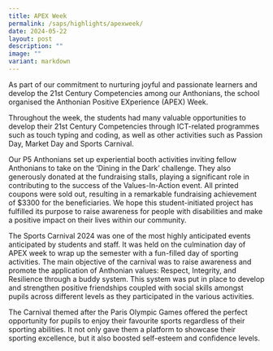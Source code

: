 ```yaml
---
title: APEX Week
permalink: /saps/highlights/apexweek/
date: 2024-05-22
layout: post
description: ""
image: ""
variant: markdown
---
```

As part of our commitment to nurturing joyful and passionate learners and develop the 21st Century Competencies among our Anthonians, the school organised the Anthonian Positive EXperience (APEX) Week.

Throughout the week, the students had many valuable opportunities to develop their 21st Century Competencies through ICT-related programmes such as touch typing and coding, as well as other activities such as Passion Day, Market Day and Sports Carnival.

Our P5 Anthonians set up experiential booth activities inviting fellow Anthonians to take on the ‘Dining in the Dark’ challenge. They also generously donated at the fundraising stalls, playing a significant role in contributing to the success of the Values-In-Action event. All printed coupons were sold out, resulting in a remarkable fundraising achievement of $3300 for the beneficiaries. We hope this student-initiated project has fulfilled its purpose to raise awareness for people with disabilities and make a positive impact on their lives within our community.

The Sports Carnival 2024 was one of the most highly anticipated events anticipated by students and staff. It was held on the culmination day of APEX week to wrap up the semester with a fun-filled day of sporting activities. The main objective of the carnival was to raise awareness and promote the application of Anthonian values: Respect, Integrity, and Resilience through a buddy system. This system was put in place to develop and strengthen positive friendships coupled with social skills amongst pupils across different levels as they participated in the various activities. 

The Carnival themed after the Paris Olympic Games offered the perfect opportunity for pupils to enjoy their favourite sports regardless of their sporting abilities. It not only gave them a platform to showcase their sporting excellence, but it also boosted self-esteem and confidence levels.